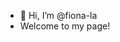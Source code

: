 - 👋 Hi, I’m @fiona-la  
- Welcome to my page!

<!---
fiona-la/fiona-la is a ✨ special ✨ repository because its `README.md` (this file) appears on your GitHub profile.
You can click the Preview link to take a look at your changes.
--->
